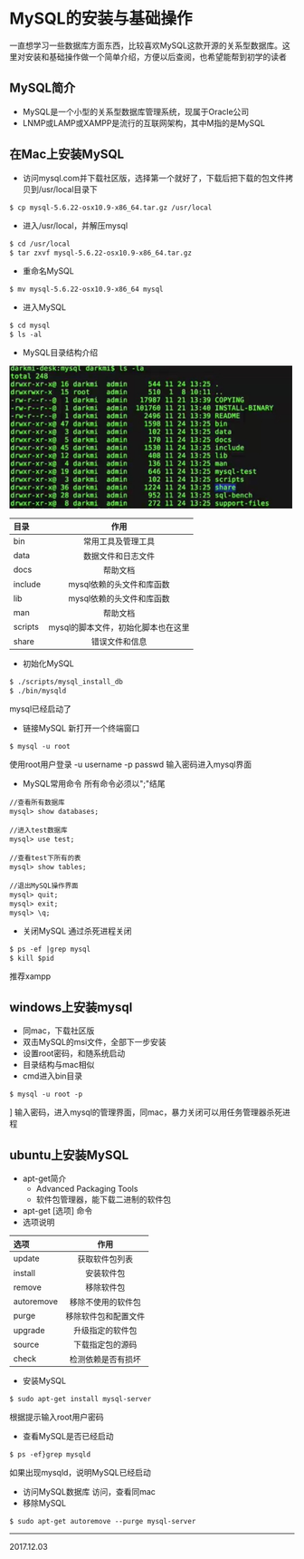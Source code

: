 # MySQL的安装与基础操作
一直想学习一些数据库方面东西，比较喜欢MySQL这款开源的关系型数据库。这里对安装和基础操作做一个简单介绍，方便以后查阅，也希望能帮到初学的读者

## MySQL简介
* MySQL是一个小型的关系型数据库管理系统，现属于Oracle公司
* LNMP或LAMP或XAMPP是流行的互联网架构，其中M指的是MySQL
## 在Mac上安装MySQL
* 访问mysql.com并下载社区版，选择第一个就好了，下载后把下载的包文件拷贝到/usr/local目录下
```
$ cp mysql-5.6.22-osx10.9-x86_64.tar.gz /usr/local
```
* 进入/usr/local，并解压mysql
```
$ cd /usr/local
$ tar zxvf mysql-5.6.22-osx10.9-x86_64.tar.gz
```

* 重命名MySQL
```
$ mv mysql-5.6.22-osx10.9-x86_64 mysql
```

* 进入MySQL
```
$ cd mysql
$ ls -al
```

* MySQL目录结构介绍

<img src = "./img/mysql.jpg" width = 500 />

|目录|作用|
|:-|:-:|
|bin|常用工具及管理工具|
|data|数据文件和日志文件|
|docs|帮助文档|
|include|mysql依赖的头文件和库函数|
|lib|mysql依赖的头文件和库函数|
|man|帮助文档|
|scripts|mysql的脚本文件，初始化脚本也在这里|
|share|错误文件和信息|

* 初始化MySQL

```
$ ./scripts/mysql_install_db
$ ./bin/mysqld
```


mysql已经启动了
* 链接MySQL
新打开一个终端窗口
```
$ mysql -u root
```

使用root用户登录 -u username -p passwd
输入密码进入mysql界面

* MySQL常用命令
所有命令必须以";"结尾

```
//查看所有数据库
mysql> show databases;

//进入test数据库
mysql> use test;

//查看test下所有的表
mysql> show tables;

//退出MySQL操作界面
mysql> quit;
mysql> exit;
mysql> \q;
```

* 关闭MySQL
通过杀死进程关闭
```
$ ps -ef |grep mysql
$ kill $pid
```

推荐xampp

## windows上安装mysql
* 同mac，下载社区版
* 双击MySQL的msi文件，全部下一步安装
* 设置root密码，和随系统启动
* 目录结构与mac相似
* cmd进入bin目录
```
$ mysql -u root -p
```
]
输入密码，进入mysql的管理界面，同mac，暴力关闭可以用任务管理器杀死进程

## ubuntu上安装MySQL
* apt-get简介
    - Advanced Packaging Tools
    - 软件包管理器，能下载二进制的软件包
* apt-get [选项] 命令
* 选项说明

|选项|作用|
|:-|:-:|
|update|获取软件包列表|
|install|安装软件包|
|remove|移除软件包|
|autoremove|移除不使用的软件包|
|purge|移除软件包和配置文件|
|upgrade|升级指定的软件包|
|source|下载指定包的源码|
|check|检测依赖是否有损坏|

* 安装MySQL
```
$ sudo apt-get install mysql-server
```

根据提示输入root用户密码

* 查看MySQL是否已经启动
```
$ ps -ef}grep mysqld
```

如果出现mysqld，说明MySQL已经启动
* 访问MySQL数据库
访问，查看同mac
* 移除MySQL
```
$ sudo apt-get autoremove --purge mysql-server
```









- - -
2017.12.03
